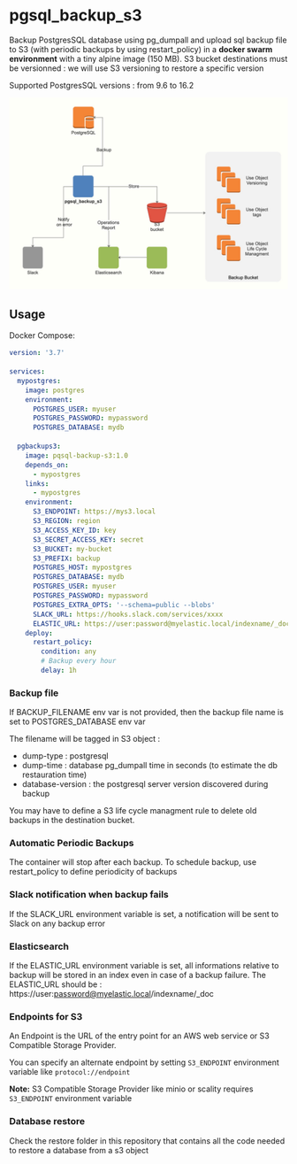 # pgsql_backup_s3

Backup PostgresSQL database using pg_dumpall and upload sql backup file to S3 (with periodic backups by using restart_policy) in a **docker swarm environment** with a tiny alpine image (150 MB).
S3 bucket destinations must be versionned : we will use S3 versioning to restore a specific version

Supported PostgresSQL versions : from 9.6 to 16.2

![Alt text](images/design.jpg?raw=true "Big picture")

## Usage

Docker Compose:
```yaml
version: '3.7'

services:
  mypostgres:
    image: postgres
    environment:
      POSTGRES_USER: myuser
      POSTGRES_PASSWORD: mypassword
      POSTGRES_DATABASE: mydb

  pgbackups3:
    image: pqsql-backup-s3:1.0
    depends_on:
      - mypostgres
    links:
      - mypostgres
    environment:
      S3_ENDPOINT: https://mys3.local
      S3_REGION: region
      S3_ACCESS_KEY_ID: key
      S3_SECRET_ACCESS_KEY: secret
      S3_BUCKET: my-bucket
      S3_PREFIX: backup
      POSTGRES_HOST: mypostgres
      POSTGRES_DATABASE: mydb
      POSTGRES_USER: myuser
      POSTGRES_PASSWORD: mypassword
      POSTGRES_EXTRA_OPTS: '--schema=public --blobs'
      SLACK_URL: https://hooks.slack.com/services/xxxx
      ELASTIC_URL: https://user:password@myelastic.local/indexname/_doc
    deploy:
      restart_policy:
        condition: any
        # Backup every hour
        delay: 1h
```
### Backup file

If BACKUP_FILENAME env var is not provided, then the backup file name is set to POSTGRES_DATABASE env var

The filename will be tagged in S3 object :
- dump-type : postgresql 
- dump-time : database pg_dumpall time in seconds (to estimate the db restauration time)
- database-version : the postgresql server version discovered during backup

You may have to define a S3 life cycle managment rule to delete old backups in the destination bucket.


### Automatic Periodic Backups

The container will stop after each backup. To schedule backup, use restart_policy to define periodicity of backups 

### Slack notification when backup fails

If the SLACK_URL environment variable is set, a notification will be sent to Slack on any backup error

### Elasticsearch

If the ELASTIC_URL environment variable is set, all informations relative to backup will be stored in an index even in case of a backup failure.
The ELASTIC_URL should be : https://user:password@myelastic.local/indexname/_doc

### Endpoints for S3

An Endpoint is the URL of the entry point for an AWS web service or S3 Compatible Storage Provider.

You can specify an alternate endpoint by setting `S3_ENDPOINT` environment variable like `protocol://endpoint`

**Note:** S3 Compatible Storage Provider like minio or scality requires `S3_ENDPOINT` environment variable

### Database restore

Check the restore folder in this repository that contains all the code needed to restore a database from a s3 object
